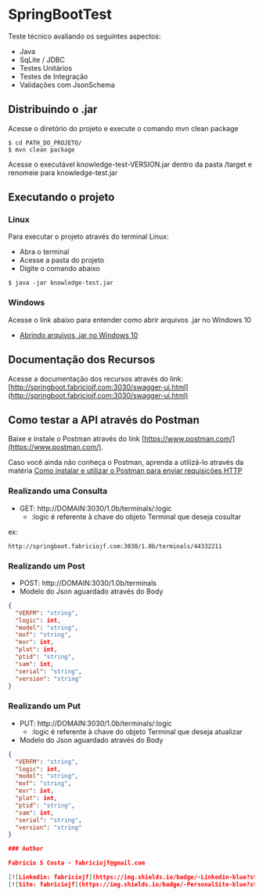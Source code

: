 # SpringBootTest

Teste técnico avaliando os seguintes aspectos:

* Java
* SqLite / JDBC
* Testes Unitários
* Testes de Integração
* Validações com JsonSchema

## Distribuindo o .jar

Acesse o diretório do projeto e execute o comando mvn clean package

```console
$ cd PATH_DO_PROJETO/
$ mvn clean package
```

Acesse o executável knowledge-test-VERSION.jar dentro da pasta /target e renomeie 
para knowledge-test.jar

## Executando o projeto

### Linux

Para executar o projeto através do terminal Linux:

* Abra o terminal
* Acesse a pasta do projeto
* Digite o comando abaixo

```console
$ java -jar knowledge-test.jar
```

### Windows

Acesse o link abaixo para entender como abrir arquivos .jar no Windows 10

* [Abrindo arquivos .jar no Windows 10](https://answers.microsoft.com/pt-br/windows/forum/windows_10-other_settings/abrindo-arquivos-jar-no-windows-10/59036c1f-5bcf-4826-a833-9b160d7cb3b9)

## Documentação dos Recursos

Acesse a documentação dos recursos através do link:
[http://springboot.fabriciojf.com:3030/swagger-ui.html](http://springboot.fabriciojf.com:3030/swagger-ui.html)

## Como testar a API através do Postman

Baixe e instale o Postman através do link [https://www.postman.com/](https://www.postman.com/).

Caso você ainda não conheça o Postman, aprenda a utilizá-lo através da matéria [Como instalar e utilizar o Postman para enviar requisições HTTP](https://atendimento.tecnospeed.com.br/hc/pt-br/articles/360017143594-Como-instalar-e-utilizar-o-Postman-para-enviar-requisi%C3%A7%C3%B5es-HTTP)

### Realizando uma Consulta

* GET: http://DOMAIN:3030/1.0b/terminals/:logic
  * :logic é referente à chave do objeto Terminal que deseja cosultar

ex:

```console
http://springboot.fabriciojf.com:3030/1.0b/terminals/44332211
```

### Realizando um Post

* POST: http://DOMAIN:3030/1.0b/terminals
* Modelo do Json aguardado através do Body

```json
{
  "VERFM": "string",
  "logic": int,
  "model": "string",
  "mxf": "string",
  "mxr": int,
  "plat": int,
  "ptid": "string",
  "sam": int,
  "serial": "string",
  "version": "string"
}
```

### Realizando um Put

* PUT: http://DOMAIN:3030/1.0b/terminals/:logic  
  * :logic é referente à chave do objeto Terminal que deseja atualizar
* Modelo do Json aguardado através do Body

```json
{
  "VERFM": "string",
  "logic": int,
  "model": "string",
  "mxf": "string",
  "mxr": int,
  "plat": int,
  "ptid": "string",
  "sam": int,
  "serial": "string",
  "version": "string"
}

### Author

Fabrício S Costa - fabriciojf@gmail.com

[![Linkedin: fabriciojf](https://img.shields.io/badge/-Linkedin-blue?style=flat-square&logo=Linkedin&logoColor=white&link=https://www.linkedin.com/in/fabricioscosta/)](https://www.linkedin.com/in/fabricioscosta/)
[![Site: fabriciojf](https://img.shields.io/badge/-PersonalSite-blue?style=flat-square&logo=wordpress&logoColor=white&link=https://fabriciojf.com)](https://fabriciojf.com)